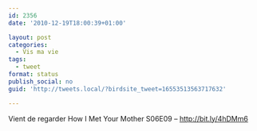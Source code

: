 ```yaml
---
id: 2356
date: '2010-12-19T18:00:39+01:00'

layout: post
categories:
  - Vis ma vie
tags:
  - tweet
format: status
publish_social: no
guid: 'http://tweets.local/?birdsite_tweet=16553513563717632'

---
```


Vient de regarder How I Met Your Mother S06E09 – http://bit.ly/4hDMm6